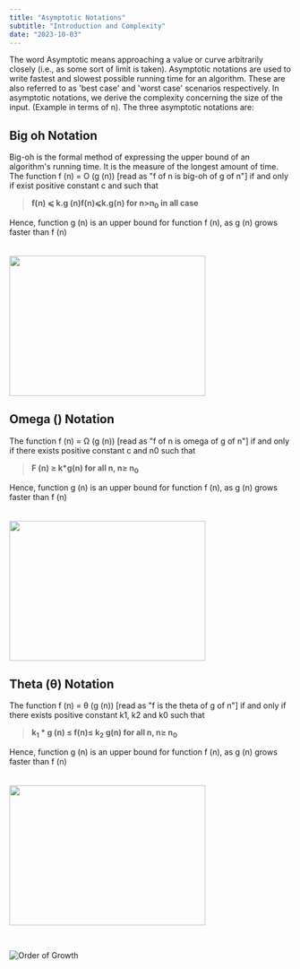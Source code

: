 ```yaml
---
title: "Asymptotic Notations"
subtitle: "Introduction and Complexity"
date: "2023-10-03"
---
```


The word Asymptotic means approaching a value or curve arbitrarily closely (i.e., as some sort of limit is taken). Asymptotic notations are used to write fastest and slowest possible running time for an algorithm. These are also referred to as 'best case' and 'worst case' scenarios respectively. In asymptotic notations, we derive the complexity concerning the size of the input. (Example in terms of n). The three asymptotic notations are:

## Big oh Notation



Big-oh is the formal method of expressing the upper bound of an algorithm's running time. It is the measure of the longest amount of time. The function f (n) = O (g (n)) [read as "f of n is big-oh of g of n"] if and only if exist positive constant c and such that

> **f(n) ⩽ k.g (n)f(n)⩽k.g(n) for n>n<sub>0</sub> in all case**

Hence, function g (n) is an upper bound for function f (n), as g (n) grows faster than f (n)

<img
    src="https://static.javatpoint.com/tutorial/daa/images/daa-asymptotic-analysis-of-algorithm.png"
    alt=""
    style="width: 350px; height: 250px; margin-left: 0; margin-right: 0px; margin-bottom: 0px; margin-top: 20px"
/>

## Omega () Notation


The function f (n) = Ω (g (n)) [read as "f of n is omega of g of n"] if and only if there exists positive constant c and n0 such that

> **F (n) ≥ k*g(n) for all n, n≥ n<sub>0</sub>**

Hence, function g (n) is an upper bound for function f (n), as g (n) grows faster than f (n)

<img
    src="https://static.javatpoint.com/tutorial/daa/images/daa-asymptotic-analysis-of-algorithm2.png"
    alt=""
    style="width: 350px; height: 250px; margin-left: 0; margin-right: 0px; margin-bottom: 0px; margin-top: 20px"
/>



## Theta (θ) Notation



The function f (n) = θ (g (n)) [read as "f is the theta of g of n"] if and only if there exists positive constant k1, k2 and k0 such that

> **k<sub>1</sub> * g (n) ≤ f(n)≤ k<sub>2</sub> g(n) for all n, n≥ n<sub>0</sub>**

Hence, function g (n) is an upper bound for function f (n), as g (n) grows faster than f (n)

<img
    src="https://static.javatpoint.com/tutorial/daa/images/daa-asymptotic-analysis-of-algorithm3.png"
    alt=""
    style="width: 350px; height: 250px; margin-left: 0; margin-right: 0px; margin-bottom: 0px; margin-top: 20px"
/>


&nbsp;

![Order of Growth](https://media.geeksforgeeks.org/wp-content/cdn-uploads/mypic.png)